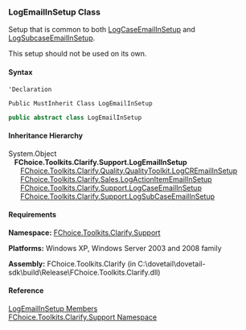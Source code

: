 ﻿### LogEmailInSetup Class

Setup that is common to both [LogCaseEmailInSetup](FChoice.Toolkits.Clarify~FChoice.Toolkits.Clarify.Support.LogCaseEmailInSetup.md) and [LogSubcaseEmailInSetup](FChoice.Toolkits.Clarify~FChoice.Toolkits.Clarify.Support.LogSubCaseEmailInSetup.md).

This setup should not be used on its own.

#### Syntax

```vbnet
'Declaration

Public MustInherit Class LogEmailInSetup 
```

```csharp
public abstract class LogEmailInSetup 
```

#### Inheritance Hierarchy

System.Object  
   **FChoice.Toolkits.Clarify.Support.LogEmailInSetup**  
      [FChoice.Toolkits.Clarify.Quality.QualityToolkit.LogCREmailInSetup](FChoice.Toolkits.Clarify~FChoice.Toolkits.Clarify.Quality.QualityToolkit+LogCREmailInSetup.md)  
      [FChoice.Toolkits.Clarify.Sales.LogActionItemEmailInSetup](FChoice.Toolkits.Clarify~FChoice.Toolkits.Clarify.Sales.LogActionItemEmailInSetup.md)  
      [FChoice.Toolkits.Clarify.Support.LogCaseEmailInSetup](FChoice.Toolkits.Clarify~FChoice.Toolkits.Clarify.Support.LogCaseEmailInSetup.md)  
      [FChoice.Toolkits.Clarify.Support.LogSubCaseEmailInSetup](FChoice.Toolkits.Clarify~FChoice.Toolkits.Clarify.Support.LogSubCaseEmailInSetup.md)  

#### Requirements

**Namespace:** [FChoice.Toolkits.Clarify.Support](FChoice.Toolkits.Clarify~FChoice.Toolkits.Clarify.Support_namespace.md)

**Platforms:** Windows XP, Windows Server 2003 and 2008 family

**Assembly:** FChoice.Toolkits.Clarify (in C:\\dovetail\\dovetail-sdk\\build\\Release\\FChoice.Toolkits.Clarify.dll)

#### Reference

[LogEmailInSetup Members](FChoice.Toolkits.Clarify~FChoice.Toolkits.Clarify.Support.LogEmailInSetup_members.md)  
[FChoice.Toolkits.Clarify.Support Namespace](FChoice.Toolkits.Clarify~FChoice.Toolkits.Clarify.Support_namespace.md)